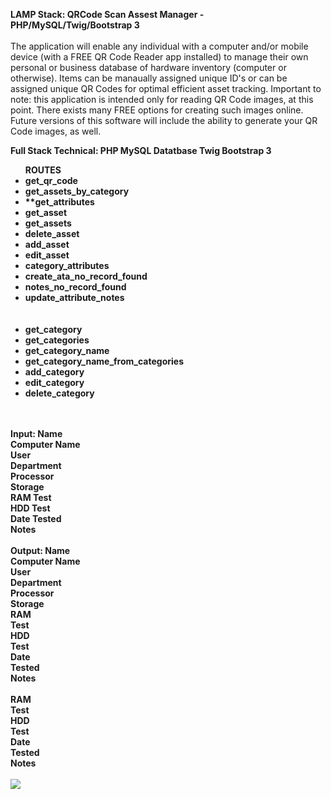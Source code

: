<b>LAMP Stack: QRCode Scan Assest Manager - PHP/MySQL/Twig/Bootstrap 3</b>
<br><br>
The application will enable any individual with a computer and/or mobile device (with a FREE QR Code Reader app installed) to manage their own personal or business database of hardware inventory (computer or otherwise). Items can be manaually assigned unique ID's or can be assigned unique QR Codes for optimal efficient asset tracking. Important to note: this application is intended only for reading QR Code images, at this point. There exists many FREE options for creating such images online. Future versions of this software will include the ability to generate your QR Code images, as well.

<b>Full Stack Technical: PHP MySQL Datatbase Twig Bootstrap 3

<ul><b>ROUTES</b> 
<li>get_qr_code</li>
<li>get_assets_by_category</li> 
<li>**get_attributes</li>  
<li>get_asset</li>  
<li>get_assets </li> 
<li>delete_asset </li> 
<li>add_asset</li>  
<li>edit_asset </li> 
<li>category_attributes </li> 
<li>create_ata_no_record_found </li> 
<li>notes_no_record_found </li> 
<li>update_attribute_notes</li> 
<br><br>
<li>get_category </li> 
<li>get_categories </li> 
<li>get_category_name </li> 
<li>get_category_name_from_categories </li> 
<li>add_category </li> 
<li>edit_category </li> 
<li>delete_category</li> 
</ul><br><br>
<b>Input: </b>
Name <br>
Computer Name<br>
User <br>
Department <br>
Processor <br>
Storage <br>
RAM Test <br>
HDD Test <br>
Date Tested <br>
Notes<br><br>
<bloxkquote>
<b>Output: Name <br>
Computer Name<br>
User <br>
Department <br>
Processor <br>
Storage <br>
RAM <br>
Test <br>
HDD <br>
Test <br>
Date <br>
Tested <br>
Notes<br><br>
RAM <br>
Test <br>
HDD <br>
Test <br>
Date <br>
Tested <br>
Notes<br><br>
<img src="assets.jpg"/>
